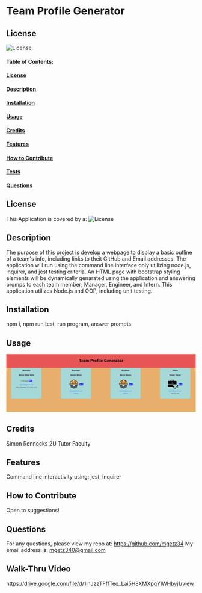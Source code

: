 # Team Profile Generator

## License

![License](https://img.shields.io/badge/license-MIT-green)

#### Table of Contents:

#### [License](#license)

#### [Description](#description)

#### [Installation](#installation)

#### [Usage](#usage)

#### [Credits](#credits)

#### [Features](#features)

#### [How to Contribute](#contribute)

#### [Tests](#tests)

#### [Questions](#questions)

## License

This Application is covered by a: ![License](https://img.shields.io/badge/license-MIT-green)

## Description

The purpose of this project is develop a webpage to display a basic outline of a team's info, including links to theit GitHub and Email addresses. The application will run using the command line interface only utilizing node.js, inquirer, and jest testing criteria. An HTML page with bootstrap styling elements will be dynamically genarated using the application and answering promps to each team member; Manager, Engineer, and Intern. This application utilizes Node.js and OOP, including unit testing.

## Installation

npm i, npm run test, run program, answer prompts

## Usage

![home screen](assets/images/Screenshot%202022-11-26%20162004.png)

## Credits

Simon Rennocks 2U Tutor Faculty

## Features

Command line interactivity using: jest, inquirer

## How to Contribute

Open to suggestions!

## Questions

For any questions, please view my repo at: https://github.com/mgetz34
My email address is: mgetz340@gmail.com

## Walk-Thru Video

https://drive.google.com/file/d/1lhJzzTFffTeq_Lai5H8XMXpqYlWHbvj1/view
